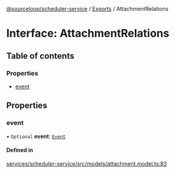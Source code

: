 [@sourceloop/scheduler-service](../README.md) / [Exports](../modules.md) / AttachmentRelations

# Interface: AttachmentRelations

## Table of contents

### Properties

- [event](AttachmentRelations.md#event)

## Properties

### event

• `Optional` **event**: [`Event`](../classes/Event.md)

#### Defined in

[services/scheduler-service/src/models/attachment.model.ts:83](https://github.com/codeweb05/repo1/blob/a4cf318/services/scheduler-service/src/models/attachment.model.ts#L83)
